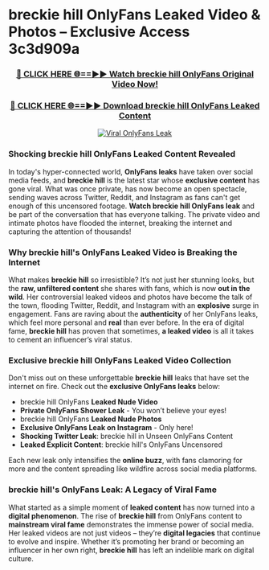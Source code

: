 # breckie hill OnlyFans Leaked Video & Photos – Exclusive Access 3c3d909a

<div align="center">

### [🔴 CLICK HERE 🌐==►► Watch breckie hill OnlyFans Original Video Now!](https://aff.leakpic.com/?utm_medium=9dac6e3e92780789e695eb65dc45befdb20081c8&utm_campaign=Link_for_leakpic_com_3c3d909a)

### [🔴 CLICK HERE 🌐==►► Download breckie hill OnlyFans Leaked Content](https://aff.leakpic.com/?utm_medium=9dac6e3e92780789e695eb65dc45befdb20081c8&utm_campaign=Link_for_leakpic_com_3c3d909a)

[![Viral OnlyFans Leak](https://i.ibb.co.com/xMMVF88/686577567.gif)](https://aff.leakpic.com/?utm_medium=9dac6e3e92780789e695eb65dc45befdb20081c8&utm_campaign=Link_for_leakpic_com_3c3d909a)

</div>

### Shocking breckie hill OnlyFans Leaked Content Revealed
In today's hyper-connected world, **OnlyFans leaks** have taken over social media feeds, and **breckie hill** is the latest star whose **exclusive content** has gone viral. What was once private, has now become an open spectacle, sending waves across Twitter, Reddit, and Instagram as fans can't get enough of this uncensored footage. 
**Watch breckie hill OnlyFans leak** and be part of the conversation that has everyone talking. The private video and intimate photos have flooded the internet, breaking the internet and capturing the attention of thousands!

### Why breckie hill's OnlyFans Leaked Video is Breaking the Internet
What makes **breckie hill** so irresistible? It’s not just her stunning looks, but the **raw, unfiltered content** she shares with fans, which is now **out in the wild**. Her controversial leaked videos and photos have become the talk of the town, flooding Twitter, Reddit, and Instagram with an **explosive** surge in engagement. 
Fans are raving about the **authenticity** of her OnlyFans leaks, which feel more personal and **real** than ever before. In the era of digital fame, **breckie hill** has proven that sometimes, **a leaked video** is all it takes to cement an influencer’s viral status.

### Exclusive breckie hill OnlyFans Leaked Video Collection
Don't miss out on these unforgettable **breckie hill** leaks that have set the internet on fire. Check out the **exclusive OnlyFans leaks** below:

- breckie hill OnlyFans **Leaked Nude Video**
- **Private OnlyFans Shower Leak** - You won’t believe your eyes!
- breckie hill OnlyFans **Leaked Nude Photos**
- **Exclusive OnlyFans Leak on Instagram** - Only here!
- **Shocking Twitter Leak**: breckie hill in Unseen OnlyFans Content
- **Leaked Explicit Content**: breckie hill's OnlyFans Uncensored

Each new leak only intensifies the **online buzz**, with fans clamoring for more and the content spreading like wildfire across social media platforms.

### breckie hill's OnlyFans Leak: A Legacy of Viral Fame
What started as a simple moment of **leaked content** has now turned into a **digital phenomenon**. The rise of **breckie hill** from OnlyFans content to **mainstream viral fame** demonstrates the immense power of social media. 
Her leaked videos are not just videos – they’re **digital legacies** that continue to evolve and inspire. Whether it’s promoting her brand or becoming an influencer in her own right, **breckie hill** has left an indelible mark on digital culture.
